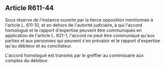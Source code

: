 Article R611-44
----
Sous réserve de l'instance ouverte par la tierce opposition mentionnée à
l'article L. 611-10, et en dehors de l'autorité judiciaire, à qui l'accord
homologué et le rapport d'expertise peuvent être communiqués en application de
l'article L. 621-1, l'accord ne peut être communiqué qu'aux parties et aux
personnes qui peuvent s'en prévaloir et le rapport d'expertise qu'au débiteur et
au conciliateur.

L'accord homologué est transmis par le greffier au commissaire aux comptes du
débiteur.
